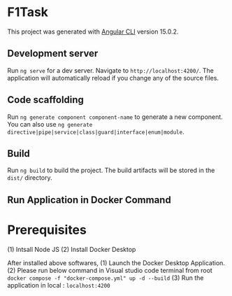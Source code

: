 # F1Task

This project was generated with [Angular CLI](https://github.com/angular/angular-cli) version 15.0.2.

## Development server

Run `ng serve` for a dev server. Navigate to `http://localhost:4200/`. The application will automatically reload if you change any of the source files.

## Code scaffolding

Run `ng generate component component-name` to generate a new component. You can also use `ng generate directive|pipe|service|class|guard|interface|enum|module`.

## Build

Run `ng build` to build the project. The build artifacts will be stored in the `dist/` directory.

##  Run Application in Docker Command

# Prerequisites
(1) Intsall Node JS
(2) Install Docker Desktop

After installed above softwares, 
(1) Launch the Docker Desktop Application.
(2) Please run below command in Visual studio code terminal from root
    ` docker compose -f "docker-compose.yml" up -d --build`
(3) Run the application in local : `localhost:4200`    



